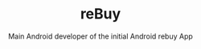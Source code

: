 ---
title: reBuy
subtitle: Main Android developer of the initial Android rebuy App
image: "../imgs/reBuy.webp"
link: https://play.google.com/store/apps/details?id=de.rebuy.android
buttonTitle: VISIT PLAY STORE
priority: 8
badges: [android]
categories: [projects, old]
--- 